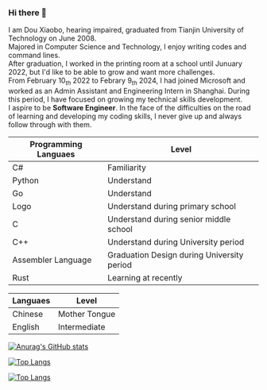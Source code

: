 ### Hi there 👋

I am Dou Xiaobo, hearing impaired, graduated from Tianjin University of Technology on June 2008. <br>
Majored in Computer Science and Technology, I enjoy writing codes and command lines.<br>
After graduation, I worked in the printing room at a school until Junuary 2022, but I'd like to be able to grow and want more challenges.<br>
From February $10_{th}$ 2022 to Febrary $9_{th}$ 2024, I had joined Microsoft and worked as an Admin Assistant and Engineering Intern in Shanghai. During this period, I have focused on growing my technical skills development.<br>
I aspire to be **Software Engineer**. In the face of the difficulties on the road of learning and developing my coding skills, I never give up and always follow through with them. <br>

|Programming Languaes|Level            |
|--------------------|-----------------|
|C#                |Familiarity      |
|Python            |Understand       |
|Go                |Understand       |
|Logo              |Understand during primary school|
|C                 |Understand during senior middle school|
|C++               |Understand during University period|
|Assembler Language|Graduation Design during University period|
|Rust              |Learning at recently|

|Languaes          |Level            |
|------------------|-----------------|
|Chinese|Mother Tongue|
|English|Intermediate|


[![Anurag's GitHub stats](https://github-readme-stats.vercel.app/api?username=douxiaobo)](https://github.com/anuraghazra/github-readme-stats)

[![Top Langs](https://github-readme-stats.vercel.app/api/top-langs/?username=douxiaobo)](https://github.com/anuraghazra/github-readme-stats)

[![Top Langs](https://github-readme-stats.vercel.app/api/top-langs/?username=douxiaobo&layout=compact)](https://github.com/anuraghazra/github-readme-stats)



<!--
**douxiaobo/douxiaobo** is a ✨ _special_ ✨ repository because its `README.md` (this file) appears on your GitHub profile.

Here are some ideas to get you started:

- 🔭 I’m currently working on ...
- 🌱 I’m currently learning ...
- 👯 I’m looking to collaborate on ...
- 🤔 I’m looking for help with ...
- 💬 Ask me about ...
- 📫 How to reach me: ...
- 😄 Pronouns: ...
- ⚡ Fun fact: ...
-->

